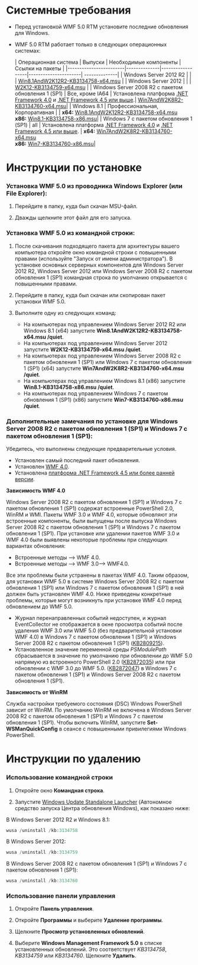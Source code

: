 # Системные требования

- Перед установкой WMF 5.0 RTM установите последние обновления для Windows.
- WMF 5.0 RTM работает только в следующих операционных системах:

    | Операционная система       | Выпуски         | Необходимые компоненты        |  Ссылки на пакеты |
    |------------------------|--------------|------------------|----------------------| --------------|
    | Windows Server 2012 R2 |  |  | [Win8.1AndW2K12R2-KB3134758-x64.msu](http://go.microsoft.com/fwlink/?LinkId=717507) |
    | Windows Server 2012    |  |  | [W2K12-KB3134759-x64.msu](http://go.microsoft.com/fwlink/?LinkId=717506) |
    | Windows Server 2008 R2 с пакетом обновления 1 (SP1) | Все, кроме IA64 | Установлена платформа [.NET Framework 4.0](http://www.microsoft.com/en-us/download/details.aspx?id=40855) и [.NET Framework 4.5 или выше](https://msdn.microsoft.com/en-us/library/5a4x27ek.aspx).| [Win7AndW2K8R2-KB3134760-x64.msu](http://go.microsoft.com/fwlink/?LinkId=717504)|
    | Windows 8.1 | Профессиональная, Корпоративная | | **x64:**  [Win8.1AndW2K12R2-KB3134758-x64.msu](http://go.microsoft.com/fwlink/?LinkId=717507) </br> **x86:**  [Win8.1-KB3134758-x86.msu](http://go.microsoft.com/fwlink/?LinkID=717963)|
    | Windows 7 с пакетом обновления 1 (SP1) | all | Установлена платформа [.NET Framework 4.0](http://www.microsoft.com/en-us/download/details.aspx?id=40855) и [.NET Framework 4.5 или выше](https://msdn.microsoft.com/en-us/library/5a4x27ek.aspx). | **x64:**  [Win7AndW2K8R2-KB3134760-x64.msu](http://go.microsoft.com/fwlink/?LinkId=717504)  </br> **x86:**  [Win7-KB3134760-x86.msu](http://go.microsoft.com/fwlink/?LinkID=717962)|

# Инструкции по установке

### Установка WMF 5.0 из проводника Windows Explorer (или File Explorer):

1. Перейдите в папку, куда был скачан MSU-файл.

2. Дважды щелкните этот файл для его запуска.

### Установка WMF 5.0 из командной строки:

1. После скачивания подходящего пакета для архитектуры вашего компьютера откройте окно командной строки с повышенными правами (используйте "Запуск от имени администратора"). В установке основных серверных компонентов для Windows Server 2012 R2, Windows Server 2012 или Windows Server 2008 R2 с пакетом обновления 1 (SP1) командная строка по умолчанию открывается с повышенными правами.

2. Перейдите в папку, куда был скачан или скопирован пакет установки WMF 5.0.

3. Выполните одну из следующих команд:
    - На компьютерах под управлением Windows Server 2012 R2 или Windows 8.1 (x64) запустите **Win8.1AndW2K12R2-KB3134758-x64.msu /quiet**.
    - На компьютерах под управлением Windows Server 2012 запустите **W2K12-KB3134759-x64.msu /quiet**.
    - На компьютерах под управлением Windows Server 2008 R2 с пакетом обновления 1 (SP1) или Windows 7 с пакетом обновления 1 (SP1) (x64) запустите **Win7AndW2K8R2-KB3134760-x64.msu /quiet**.
    - На компьютерах под управлением Windows 8.1 (x86) запустите **Win8.1-KB3134758-x86.msu /quiet**.
    - На компьютерах под управлением Windows 7 с пакетом обновления 1 (SP1) (x86) запустите **Win7-KB3134760-x86.msu /quiet**.

### Дополнительные замечания по установке для Windows Server 2008 R2 с пакетом обновления 1 (SP1) и Windows 7 с пакетом обновления 1 (SP1):

Убедитесь, что выполнены следующие предварительные условия.
- Установлен самый последний пакет обновления.
- Установлен [WMF 4.0](http://www.microsoft.com/en-us/download/details.aspx?id=40855).
- Установлена [платформа .NET Framework 4.5 или более ранней версии](https://msdn.microsoft.com/en-us/library/5a4x27ek.aspx).

**Зависимость WMF 4.0**

Windows Server 2008 R2 с пакетом обновления 1 (SP1) и Windows 7 с пакетом обновления 1 (SP1) содержат встроенные PowerShell 2.0, WinRM и WMI. Пакеты WMF 3.0 и WMF 4.0, которые обновляют эти встроенные компоненты, были выпущены после выпуска Windows Server 2008 R2 с пакетом обновления 1 (SP1) и Windows 7 с пакетом обновления 1 (SP1). При установке или удалении пакетов WMF 3.0 и WMF 4.0 были выявлены некоторые проблемы при следующих вариантах обновления:

- Встроенные методы --> WMF 4.0.
- Встроенные методы --> WMF 3.0--> WMF4.0. 

Все эти проблемы были устранены в пакетах WMF 4.0. Таким образом, для установки WMF 5.0 в системе Windows Server 2008 R2 с пакетом обновления 1 (SP1) или Windows 7 с пакетом обновления 1 (SP1) в ней должен быть установлен WMF 4.0. Ниже приведены конкретные проблемы, которые могут возникнуть при установке WMF 4.0 перед обновлением до WMF 5.0.

- Журнал перенаправленных событий недоступен, и журнал EventCollector не отображается в окне просмотра событий после удаления WMF 3.0 или WMF 5.0 (без предварительной установки WMF 4.0) в Windows 7 с пакетом обновления 1 (SP1) и Windows Server 2008 R2 с пакетом обновления 1 (SP1) ([KB2809215](https://support.microsoft.com/en-us/kb/2809215)).
- Установленное значение переменной среды *PSModulePath* сбрасывается в значение по умолчанию при обновлении до WMF 5.0 напрямую из встроенного PowerShell 2.0 ([KB2872035](https://support.microsoft.com/en-us/kb/2872035)) или при обновлении с WMF 3.0 до WMF 5.0. ([KB2872047](https://support.microsoft.com/en-us/kb/2872047)) в Windows 7 с пакетом обновления 1 (SP1) и Windows Server 2008 R2 с пакетом обновления 1 (SP1).

**Зависимость от WinRM**

Служба настройки требуемого состояния (DSC) Windows PowerShell зависит от WinRM. По умолчанию WinRM не включена в Windows Server 2008 R2 с пакетом обновления 1 (SP1) и Windows 7 с пакетом обновления 1 (SP1). Чтобы включить WinRM, запустите **Set-WSManQuickConfig** в сеансе с повышенными привилегиями Windows PowerShell.

# Инструкции по удалению

### Использование командной строки

1.  Откройте окно **Командная строка**.

2.  Запустите [Windows Update Standalone Launcher](https://support.microsoft.com/en-us/kb/934307) (Автономное средство запуска Центра обновления Windows), как показано ниже:

В Windows Server 2012 R2 и Windows 8.1:
```powershell
wusa /uninstall /kb:3134758
```
В Windows Server 2012:
```powershell
wusa /uninstall /kb:3134759
```
В Windows Server 2008 R2 с пакетом обновления 1 (SP1) и Windows 7 с пакетом обновления 1 (SP1):
```powershell
wusa /uninstall /kb:3134760
```

### Использование панели управления

1.  Откройте **Панель управления**.

2.  Откройте **Программы** и выберите **Удаление программы**.

3.  Щелкните **Просмотр установленных обновлений**.

4.  Выберите **Windows Management Framework 5.0** в списке установленных обновлений. Это соответствует *KB3134758*, *KB3134759* или *KB3134760*. Щелкните **Удалить**.


<!--HONumber=Jun16_HO4-->



